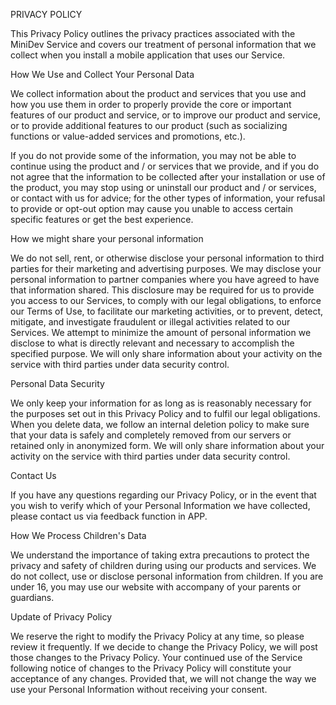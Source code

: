 PRIVACY POLICY

This Privacy Policy outlines the privacy practices associated with the MiniDev Service and covers our treatment of personal information that we collect when you install a mobile application that uses our Service.

How We Use and Collect Your Personal Data

We collect information about the product and services that you use and how you use them in order to properly provide the core or important features of our product and service, or to improve our product and service, or to provide additional features to our product (such as socializing functions or value-added services and promotions, etc.).

If you do not provide some of the information, you may not be able to continue using the product and / or services that we provide, and if you do not agree that the information to be collected after your installation or use of the product, you may stop using or uninstall our product and / or services, or contact with us for advice; for the other types of information, your refusal to provide or opt-out option may cause you unable to access certain specific features or get the best experience.

How we might share your personal information

We do not sell, rent, or otherwise disclose your personal information to third parties for their marketing and advertising purposes. We may disclose your personal information to partner companies where you have agreed to have that information shared. This disclosure may be required for us to provide you access to our Services, to comply with our legal obligations, to enforce our Terms of Use, to facilitate our marketing activities, or to prevent, detect, mitigate, and investigate fraudulent or illegal activities related to our Services. We attempt to minimize the amount of personal information we disclose to what is directly relevant and necessary to accomplish the specified purpose. We will only share information about your activity on the service with third parties under data security control.

Personal Data Security

We only keep your information for as long as is reasonably necessary for the purposes set out in this Privacy Policy and to fulfil our legal obligations. When you delete data, we follow an internal deletion policy to make sure that your data is safely and completely removed from our servers or retained only in anonymized form. We will only share information about your activity on the service with third parties under data security control.

Contact Us

If you have any questions regarding our Privacy Policy, or in the event that you wish to verify which of your Personal Information we have collected, please contact us via feedback function in APP.
 

How We Process Children's Data

We understand the importance of taking extra precautions to protect the privacy and safety of children during using our products and services. We do not collect, use or disclose personal information from children. If you are under 16, you may use our website with accompany of your parents or guardians.

Update of Privacy Policy 

We reserve the right to modify the Privacy Policy at any time, so please review it frequently. If we decide to change the Privacy Policy, we will post those changes to the Privacy Policy. Your continued use of the Service following notice of changes to the Privacy Policy will constitute your acceptance of any changes. Provided that, we will not change the way we use your Personal Information without receiving your consent.

